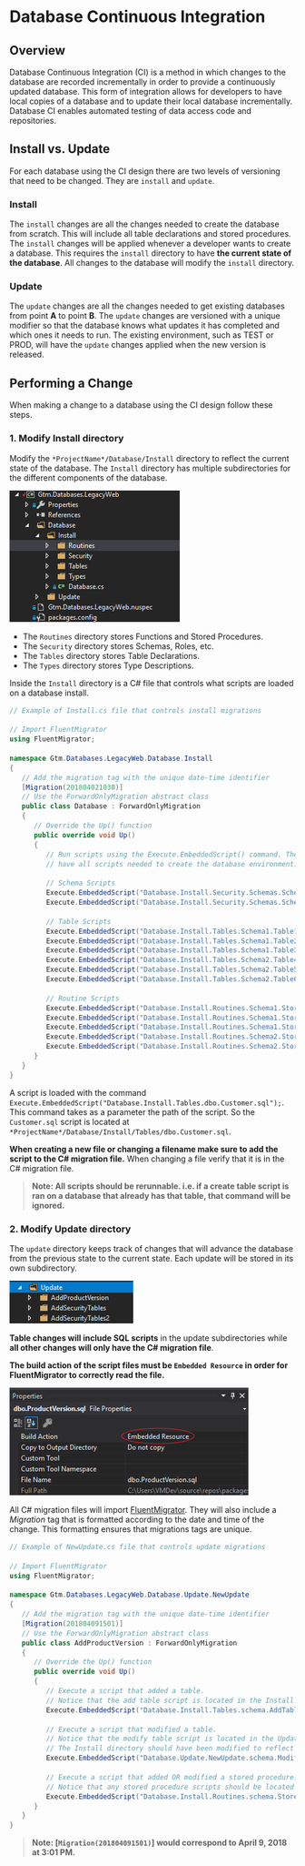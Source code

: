 # Database Continuous Integration
## Overview
Database Continuous Integration (CI) is a method in which changes to the database are recorded incrementally in order to provide a continuously updated database. This form of integration allows for developers to have local copies of a database and to update their local database incrementally. Database CI enables automated testing of data access code and repositories.

## Install vs. Update
For each database using the CI design there are two levels of versioning that need to be changed. They are `install` and `update`.

### Install
The `install` changes are all the changes needed to create the database from scratch. This will include all table declarations and stored procedures. The `install` changes will be applied whenever a developer wants to create a database. This requires the `install` directory to have **the current state of the database**. All changes to the database will modify the `install` directory.

### Update
The `update` changes are all the changes needed to get existing databases from point **A** to point **B**. The `update` changes are versioned with a unique modifier so that the database knows what updates it has completed and which ones it needs to run. The existing environment, such as TEST or PROD, will have the `update` changes applied when the new version is released.

## Performing a Change
When making a change to a database using the CI design follow these steps.

### 1. Modify Install directory

Modify the `*ProjectName*/Database/Install` directory to reflect the current state of the database. The `Install` directory has multiple subdirectories for the different components of the database. 

![Install folder](/images/LegacyWebInstallFolder.png)

* The `Routines` directory stores Functions and Stored Procedures.
* The `Security` directory stores Schemas, Roles, etc.
* The `Tables` directory stores Table Declarations.
* The `Types` directory stores Type Descriptions.

Inside the `Install` directory is a C# file that controls what scripts are loaded on a database install. 

```C#
// Example of Install.cs file that controls install migrations

// Import FluentMigrator
using FluentMigrator;

namespace Gtm.Databases.LegacyWeb.Database.Install
{
   // Add the migration tag with the unique date-time identifier
   [Migration(201804021030)]
   // Use the ForwardOnlyMigration abstract class
   public class Database : ForwardOnlyMigration
   {
      // Override the Up() function
      public override void Up()
      {
         // Run scripts using the Execute.EmbeddedScript() command. The install file will
         // have all scripts needed to create the database environment.
         
         // Schema Scripts
         Execute.EmbeddedScript("Database.Install.Security.Schemas.Schema1.sql");
         Execute.EmbeddedScript("Database.Install.Security.Schemas.Schema2.sql");
         
         // Table Scripts
         Execute.EmbeddedScript("Database.Install.Tables.Schema1.Table1.sql");
         Execute.EmbeddedScript("Database.Install.Tables.Schema1.Table2.sql");
         Execute.EmbeddedScript("Database.Install.Tables.Schema1.Table3.sql");
         Execute.EmbeddedScript("Database.Install.Tables.Schema2.Table4.sql");
         Execute.EmbeddedScript("Database.Install.Tables.Schema2.Table5.sql");
         Execute.EmbeddedScript("Database.Install.Tables.Schema2.Table6.sql");
         
         // Routine Scripts
         Execute.EmbeddedScript("Database.Install.Routines.Schema1.StoredProcedure1.sql");
         Execute.EmbeddedScript("Database.Install.Routines.Schema1.StoredProcedure2.sql");
         Execute.EmbeddedScript("Database.Install.Routines.Schema1.StoredProcedure3.sql");
         Execute.EmbeddedScript("Database.Install.Routines.Schema2.StoredProcedure4.sql");
         Execute.EmbeddedScript("Database.Install.Routines.Schema2.StoredProcedure5.sql");
      }
   }
}
```

A script is loaded with the command `Execute.EmbeddedScript("Database.Install.Tables.dbo.Customer.sql");`. This command takes as a parameter the path of the script. So the `Customer.sql` script is located at `*ProjectName*/Database/Install/Tables/dbo.Customer.sql`. 

**When creating a new file or changing a filename make sure to add the script to the C# migration file.** When changing a file verify that it is in the C# migration file. 

> **Note: All scripts should be rerunnable. i.e. if a create table script is ran on a database that already has that table, that command will be ignored.**

### 2. Modify Update directory

The `update` directory keeps track of changes that will advance the database from the previous state to the current state. Each update will be stored in its own subdirectory. 

![Update folder](/images/LegacyWebUpdateFolder.png)

**Table changes will include SQL scripts** in the update subdirectories while **all other changes will only have the C# migration file**. 

**The build action of the script files must be `Embedded Resource` in order for FluentMigrator to correctly read the file.**

![Embedded Resource](/images/LegacyWebEmbeddedResource.png)

All C# migration files will import [FluentMigrator](https://github.com/fluentmigrator/fluentmigrator). They will also include a *Migration* tag that is formatted according to the date and time of the change. This formatting ensures that migrations tags are unique. 

```C#
// Example of NewUpdate.cs file that controls update migrations

// Import FluentMigrator
using FluentMigrator;

namespace Gtm.Databases.LegacyWeb.Database.Update.NewUpdate
{
   // Add the migration tag with the unique date-time identifier
   [Migration(201804091501)]
   // Use the ForwardOnlyMigration abstract class
   public class AddProductVersion : ForwardOnlyMigration
   {
      // Override the Up() function
      public override void Up()
      {
         // Execute a script that added a table.
         // Notice that the add table script is located in the Install directory
         Execute.EmbeddedScript("Database.Install.Tables.schema.AddTableScript.sql");
         
         // Execute a script that modified a table.
         // Notice that the modify table script is located in the Update directory
         // The Install directory should have been modified to reflect the action of this script.
         Execute.EmbeddedScript("Database.Update.NewUpdate.schema.ModifyTableScript.sql");
         
         // Execute a script that added OR modified a stored procedure.
         // Notice that any stored procedure scripts should be located in the Install directory
         Execute.EmbeddedScript("Database.Install.Routines.schema.StoredProcedureScript.sql");
      }
   }
}

```

> **Note: \[`Migration(201804091501)`\] would correspond to April 9, 2018 at 3:01 PM.**
